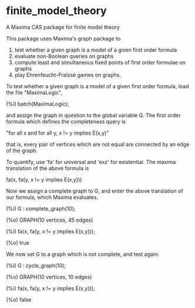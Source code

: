 # finite_model_theory
A Maxima CAS package for finite model theory

This package uses Maxima's graph package to 
1) test whether a given graph is a model of a given first order formula
2) evaluate non-Boolean queries on graphs
2) compute least and simultaneous fixed points of first order formulae on graphs
3) play Ehrenfeucht–Fraïssé games on graphs.

To test whether a given graph is a model of a given first order formula, load the file "MaximaLogic",

(%i) batch(MaximaLogic);

and assign the graph in question to the global variable G.  The first order formula which defines the completeness query is

"for all x and for all y, x != y implies E(x,y)"

that is, every pair of vertices which are not equal are connected by an edge of the graph.

To quantify, use 'fa' for universal and 'exz' for existential.  The maxima translation of the above formula is

fa(x, fa(y, x != y implies E(x,y)))

Now we assign a complete graph to G, and enter the above translation of our formula, which Maxima evaluates.

(%i) G : complete_graph(10);

(%o)                  GRAPH(10 vertices, 45 edges)

(%i) fa(x, fa(y, x != y implies E(x,y)));

(%o)                              true

We now set G to a graph which is not complete, and test again:

(%i) G : cycle_graph(10);

(%o)                  GRAPH(10 vertices, 10 edges)

(%i) fa(x, fa(y, x != y implies E(x,y)));

(%o)                              false


